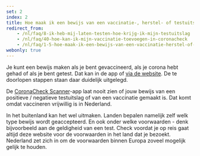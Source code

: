 ```yaml
---
set: 2
index: 2
title: Hoe maak ik een bewijs van een vaccinatie-, herstel- of testuitslag?
redirect_from: 
    - /nl/faq/8-ik-heb-mij-laten-testen-hoe-krijg-ik-mijn-testuitslag
    - /nl/faq/40-hoe-kan-ik-mijn-vaccinatie-toevoegen-in-coronacheck
    - /nl/faq/1-5-hoe-maak-ik-een-bewijs-van-een-vaccinatie-herstel-of-testuitslag
webonly: true
---
```

Je kunt een bewijs maken als je bent gevaccineerd, als je corona hebt gehad of als je bent getest. Dat kan in de app of [via de website](/nl/print). De te doorlopen stappen staan daar duidelijk uitgelegd. 
 
De [CoronaCheck Scanner](/scanner)-app laat nooit zien of jouw bewijs van een positieve / negatieve testuitslag of van een vaccinatie gemaakt is. Dat komt omdat vaccineren vrijwillig is in Nederland.

In het buitenland kan het wel uitmaken. Landen bepalen namelijk zelf welk type bewijs wordt geaccepteerd. En ook onder welke voorwaarden - denk bijvoorbeeld aan de geldigheid van een test. Check voordat je op reis gaat altijd deze website voor de voorwaarden in het land dat je bezoekt. Nederland zet zich in om de voorwaarden binnen Europa zoveel mogelijk gelijk te houden. 
